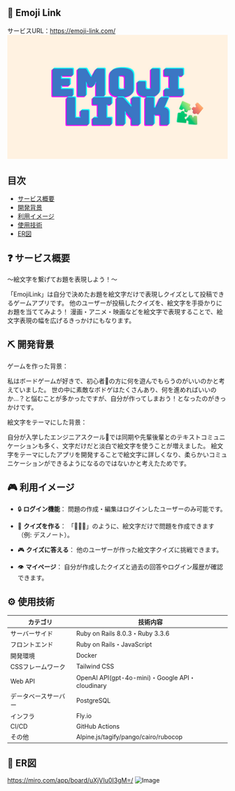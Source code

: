 ## 🧩 Emoji Link
サービスURL：https://emoji-link.com/
![Image](app/assets/images/emojilink.jpg)

## 目次
* [サービス概要](https://github.com/Takeshi-Yamada/emoji?tab=readme-ov-file#-%E3%82%B5%E3%83%BC%E3%83%93%E3%82%B9%E6%A6%82%E8%A6%81)
* [開発背景](https://github.com/Takeshi-Yamada/emoji?tab=readme-ov-file#%EF%B8%8F-%E9%96%8B%E7%99%BA%E8%83%8C%E6%99%AF)
* [利用イメージ](https://github.com/Takeshi-Yamada/emoji?tab=readme-ov-file#-%E5%88%A9%E7%94%A8%E3%82%A4%E3%83%A1%E3%83%BC%E3%82%B8)
* [使用技術](https://github.com/Takeshi-Yamada/emoji?tab=readme-ov-file#%EF%B8%8F-%E4%BD%BF%E7%94%A8%E6%8A%80%E8%A1%93)
* [ER図](https://github.com/Takeshi-Yamada/emoji?tab=readme-ov-file#-er%E5%9B%B3)


## ❓ サービス概要
～絵文字を繋げてお題を表現しよう！～

「EmojiLink」は自分で決めたお題を絵文字だけで表現しクイズとして投稿できるゲームアプリです。
他のユーザーが投稿したクイズを、絵文字を手掛かりにお題を当ててみよう！
漫画・アニメ・映画などを絵文字で表現することで、絵文字表現の幅を広げるきっかけにもなります。

## ⛏️ 開発背景
ゲームを作った背景：

私はボードゲームが好きで、初心者🔰の方に何を遊んでもらうのがいいのかと考えていました。
世の中に素敵なボドゲはたくさんあり、何を進めればいいのか…？と悩むことが多かったですが、自分が作ってしまおう！となったのがきっかけです。


絵文字をテーマにした背景：

自分が入学したエンジニアスクール🏫では同期や先輩後輩とのテキストコミュニケーションも多く、文字だけだと淡白で絵文字を使うことが増えました。
絵文字をテーマにしたアプリを開発することで絵文字に詳しくなり、柔らかいコミュニケーションができるようになるのではないかと考えたためです。

## 🎮 利用イメージ
* 🔒 **ログイン機能**：
  問題の作成・編集はログインしたユーザーのみ可能です。

* 📝 **クイズを作る**：
  「📓🍎👿」のように、絵文字だけで問題を作成できます（例: デスノート）。

* 🎮 **クイズに答える**：
  他のユーザーが作った絵文字クイズに挑戦できます。

* 👁 **マイページ**：
  自分が作成したクイズと過去の回答やログイン履歴が確認できます。

## ⚙️ 使用技術

| カテゴリ         | 技術内容                                         |
| ------------ | -------------------------------------------- |
| サーバーサイド      | Ruby on Rails 8.0.3・Ruby 3.3.6               |
| フロントエンド      | Ruby on Rails・JavaScript                     |
| 開発環境           | Docker
| CSSフレームワーク   | Tailwind CSS                       |
| Web API      | OpenAI API(gpt-4o-mini)・Google API・cloudinary |
| データベースサーバー   | PostgreSQL                                   |
| インフラ | Fly.io                                       |
| CI/CD   | GitHub Actions                             |
| その他   | Alpine.js/tagify/pango/cairo/rubocop   |

## 🎨 ER図
https://miro.com/app/board/uXjVIu0I3gM=/
<img width="948" height="732" alt="Image" src="https://github.com/user-attachments/assets/33ee3f46-6127-4caa-be11-4224b49c06a7" />